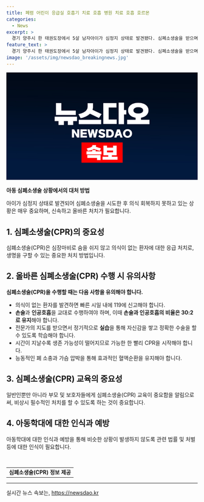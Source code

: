 ```yaml
---
title: 폐렴 어린이 응급실 호흡기 치료 호흡 병원 치료 호흡 호르몬
categories:
  - News
excerpt: >
  경기 양주시 한 태권도장에서 5살 남자아이가 심정지 상태로 발견됐다. 심폐소생술을 받으며 병원으로 이송된 A군은 현재 의식 회복하지 못한 상태. 태권도장 관장이 아이를 감싸 안고 제압하면서 심정지에 빠뜨린 것으로 확인됐고, 경찰은 아동학대 중상해 혐의로 수사 중이다.
feature_text: >
  경기 양주시 한 태권도장에서 5살 남자아이가 심정지 상태로 발견됐다. 심폐소생술을 받으며 병원으로 이송된 A군은 현재 의식 회복하지 못한 상태. 태권도장 관장이 아이를 감싸 안고 제압하면서 심정지에 빠뜨린 것으로 확인됐고, 경찰은 아동학대 중상해 혐의로 수사 중이다.
image: '/assets/img/newsdao_breakingnews.jpg'
---
```


<p><img src="/assets/img/newsdao_breakingnews.jpg" alt="ranknews 속보" /></p>

<p><b>아동 심폐소생술 상황에서의 대처 방법</b></p>

<p data-ke-size="size16">아이가 심정지 상태로 발견되어 심폐소생술을 시도한 후 의식 회복하지 못하고 있는 상황은 매우 중요하며, 신속하고 올바른 처치가 필요합니다.</p>

<h2 data-ke-size="size26">1. 심폐소생술(CPR)의 중요성</h2>

<p data-ke-size="size16">심폐소생술(CPR)은 심장마비로 숨을 쉬지 않고 의식이 없는 환자에 대한 응급 처치로, 생명을 구할 수 있는 중요한 처치 방법입니다.</p>

<h2 data-ke-size="size26">2. 올바른 심폐소생술(CPR) 수행 시 유의사항</h2>

<p data-ke-size="size16"><b>심폐소생술(CPR)을 수행할 때는 다음 사항을 유의해야 합니다.</b></p>

<ul>
    <li>의식이 없는 환자를 발견하면 빠른 시일 내에 119에 신고해야 합니다.</li>
    <li><b>손술</b>과 <b>인공호흡</b>을 교대로 수행하여야 하며, 이때 <b>손술과 인공호흡의 비율은 30:2로 유지</b>해야 합니다.</li>
    <li>전문가의 지도를 받으면서 정기적으로 <b>실습</b>을 통해 자신감을 쌓고 정확한 수술을 할 수 있도록 학습해야 합니다.</li>
    <li>시간이 지날수록 생존 가능성이 떨어지므로 가능한 한 빨리 CPR을 시작해야 합니다.</li>
    <li>능동적인 폐 소충과 가슴 압박을 통해 효과적인 혈액순환을 유지해야 합니다.</li>
</ul>

<h2 data-ke-size="size26">3. 심폐소생술(CPR) 교육의 중요성</h2>

<p data-ke-size="size16">일반인뿐만 아니라 부모 및 보호자들에게 심폐소생술(CPR) 교육이 중요함을 알림으로써, 비상시 필수적인 처치를 할 수 있도록 하는 것이 중요합니다.</p>

<h2 data-ke-size="size26">4. 아동학대에 대한 인식과 예방</h2>

<p data-ke-size="size16">아동학대에 대한 인식과 예방을 통해 비슷한 상황이 발생하지 않도록 관련 법률 및 처벌 등에 대한 인식이 필요합니다.</p>

<p data-ke-size="size16">&nbsp;</p>

<table>
    <tbody>
        <tr>
            <td style="text-align: center; height: 17px;"><b>심폐소생술(CPR) 정보 제공</b></td>
        </tr>
    </tbody>
</table>

<hr>
실시간 뉴스 속보는, <a href="https://newsdao.kr" rel="dofollow">https://newsdao.kr</a>


